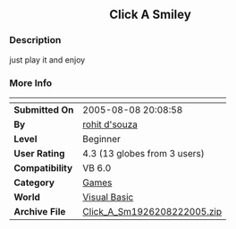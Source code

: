 ﻿<div align="center">

## Click A Smiley


</div>

### Description

just play it and enjoy
 
### More Info
 


<span>             |<span>
---                |---
**Submitted On**   |2005-08-08 20:08:58
**By**             |[rohit d'souza](https://github.com/Planet-Source-Code/PSCIndex/blob/master/ByAuthor/rohit-d-souza.md)
**Level**          |Beginner
**User Rating**    |4.3 (13 globes from 3 users)
**Compatibility**  |VB 6\.0
**Category**       |[Games](https://github.com/Planet-Source-Code/PSCIndex/blob/master/ByCategory/games__1-38.md)
**World**          |[Visual Basic](https://github.com/Planet-Source-Code/PSCIndex/blob/master/ByWorld/visual-basic.md)
**Archive File**   |[Click\_A\_Sm1926208222005\.zip](https://github.com/Planet-Source-Code/rohit-d-souza-click-a-smiley__1-62057/archive/master.zip)









